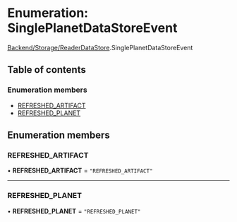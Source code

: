 # Enumeration: SinglePlanetDataStoreEvent

[Backend/Storage/ReaderDataStore](../modules/Backend_Storage_ReaderDataStore.md).SinglePlanetDataStoreEvent

## Table of contents

### Enumeration members

- [REFRESHED_ARTIFACT](Backend_Storage_ReaderDataStore.SinglePlanetDataStoreEvent.md#refreshed_artifact)
- [REFRESHED_PLANET](Backend_Storage_ReaderDataStore.SinglePlanetDataStoreEvent.md#refreshed_planet)

## Enumeration members

### REFRESHED_ARTIFACT

• **REFRESHED_ARTIFACT** = `"REFRESHED_ARTIFACT"`

---

### REFRESHED_PLANET

• **REFRESHED_PLANET** = `"REFRESHED_PLANET"`
